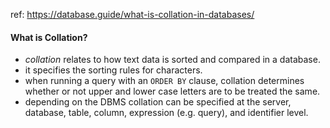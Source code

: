 ref: https://database.guide/what-is-collation-in-databases/

#### What is Collation?
- _collation_ relates to how text data is sorted and compared in a database.
- it specifies the sorting rules for characters.
- when running a query with an `ORDER BY` clause, collation determines whether or not upper and lower case letters are to be treated the same.
- depending on the DBMS collation can be specified at the server, database, table, column, expression (e.g. query), and identifier level.

